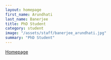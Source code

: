 ```yaml
---
layout: homepage
first_name: Arundhati
last_name: Banerjee
title: PhD Student
category: student
image: "/assets/staff/banerjee_arundhati.jpg"
summary: "PhD Student"
---
```


[Homepage][1]

[1]:<https://banerjee-arundhati.github.io>
